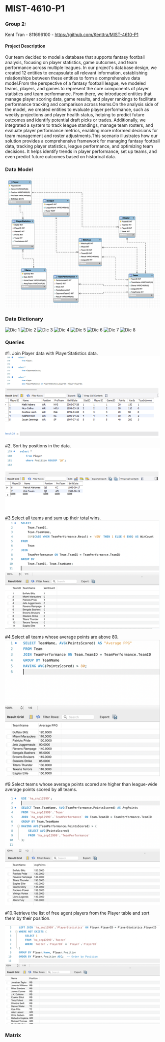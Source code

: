 # MIST-4610-P1
### Group 2:
Kent Tran - 811696100 - https://github.com/Kenttra/MIST-4610-P1
#### Project Description
Our team decided to model a database that supports fantasy football analysis, focusing on player statistics, game outcomes, and team performance across multiple leagues. In our project's database design, we created 12 entities to encapsulate all relevant information, establishing relationships between these entities to form a comprehensive data model.From the perspective of a fantasy football league, we modeled teams, players, and games to represent the core components of player statistics and team performance. From there, we introduced entities that manage player scoring data, game results, and player rankings to facilitate performance tracking and comparison across teams.On the analysis side of the model, we created entities to evaluate player performance, such as weekly projections and player health status, helping to predict future outcomes and identify potential draft picks or trades. Additionally, we integrated a system to track league standings, manage team rosters, and evaluate player performance metrics, enabling more informed decisions for team management and roster adjustments.This scenario illustrates how our solution provides a comprehensive framework for managing fantasy football data, tracking player statistics, league performance, and optimizing team decisions. It helps identify trends in player performance, set up teams, and even predict future outcomes based on historical data.
### Data Model 
![Data_Model](https://github.com/Kenttra/MIST-4610-P1/blob/main/mist4610-p1%20data%20model.png)
### Data Dictionary
![Dic 1](https://github.com/Shaan-Bhagat/MIST-4610-Project-1/blob/main/Screenshot%202024-09-30%20at%201.02.33%20AM.png)
![Dic 2](https://github.com/Shaan-Bhagat/MIST-4610-Project-1/blob/main/Screenshot%202024-09-30%20at%201.02.39%20AM.png)
![Dic 3](https://github.com/Shaan-Bhagat/MIST-4610-Project-1/blob/main/Screenshot%202024-09-30%20at%201.02.43%20AM.png)
![Dic 4](https://github.com/Shaan-Bhagat/MIST-4610-Project-1/blob/main/Screenshot%202024-09-30%20at%201.02.48%20AM.png)
![Dic 5](https://github.com/Shaan-Bhagat/MIST-4610-Project-1/blob/main/Screenshot%202024-09-30%20at%201.02.58%20AM.png)
![Dic 6](https://github.com/Shaan-Bhagat/MIST-4610-Project-1/blob/main/Screenshot%202024-09-30%20at%201.03.04%20AM.png)
![Dic 7](https://github.com/Shaan-Bhagat/MIST-4610-Project-1/blob/main/Screenshot%202024-09-30%20at%201.03.10%20AM.png)
![Dic 8](https://github.com/Shaan-Bhagat/MIST-4610-Project-1/blob/main/Screenshot%202024-09-30%20at%201.03.14%20AM.png)
### Queries
#1. Join Player data with PlayerStatistics data.
![Q1](https://github.com/Kenttra/MIST-4610-P1/blob/main/Q1)

#2. Sort by positions in the data.
![Q2](https://github.com/Kenttra/MIST-4610-P1/blob/main/Q2)

#3.Select all teams and sum up their total wins.
![Q3](https://github.com/lwh12347/Mist-4610/blob/main/Q3.png)

#4.Select all teams whose average points are above 80.
![Q4](https://github.com/lwh12347/Mist-4610/blob/main/Q4.png)

#9.Select teams whose average points scored are higher than league-wide average points scored by all teams.

![Q9](https://github.com/SahilPnc/MIST-4610-Project-1-/blob/main/Q9.png)

#10.Retrieve the list of free agent players from the Player table and sort them by their position.

![Q10](https://github.com/SahilPnc/MIST-4610-Project-1-/blob/main/Q10.png)

### Matrix

